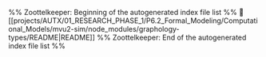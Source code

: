 %% Zoottelkeeper: Beginning of the autogenerated index file list  %%
📄 [[projects/AUTX/01_RESEARCH_PHASE_1/P6.2_Formal_Modeling/Computational_Models/mvu2-sim/node_modules/graphology-types/README|README]]
%% Zoottelkeeper: End of the autogenerated index file list  %%
